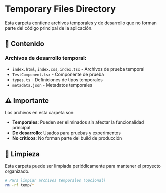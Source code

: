 # Temporary Files Directory

Esta carpeta contiene archivos temporales y de desarrollo que no forman parte del código principal de la aplicación.

## 📁 Contenido

### Archivos de desarrollo temporal:
- `index.html`, `index.css`, `index.tsx` - Archivos de prueba temporal
- `TestComponent.tsx` - Componente de prueba
- `types.ts` - Definiciones de tipos temporales
- `metadata.json` - Metadatos temporales

## ⚠️ Importante

Los archivos en esta carpeta son:
- **Temporales**: Pueden ser eliminados sin afectar la funcionalidad principal
- **De desarrollo**: Usados para pruebas y experimentos
- **No críticos**: No forman parte del build de producción

## 🧹 Limpieza

Esta carpeta puede ser limpiada periódicamente para mantener el proyecto organizado.

```bash
# Para limpiar archivos temporales (opcional)
rm -rf temp/*
```